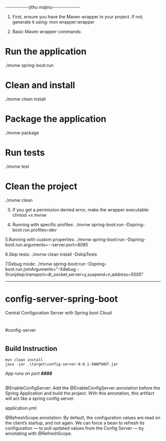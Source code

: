 ------------jithu majinu--------------

1. First, ensure you have the Maven wrapper in your project. If not, generate it using:
mvn wrapper:wrapper

2. Basic Maven wrapper commands:
# Run the application
./mvnw spring-boot:run

# Clean and install
./mvnw clean install

# Package the application
./mvnw package

# Run tests
./mvnw test

# Clean the project
./mvnw clean

3. If you get a permission denied error, make the wrapper executable:
chmod +x mvnw

4. Running with specific profiles:
./mvnw spring-boot:run -Dspring-boot.run.profiles=dev

5.Running with custom properties:
./mvnw spring-boot:run -Dspring-boot.run.arguments=--server.port=8085

6.Skip tests:
./mvnw clean install -DskipTests

7.Debug mode:
./mvnw spring-boot:run -Dspring-boot.run.jvmArguments="-Xdebug -Xrunjdwp:transport=dt_socket,server=y,suspend=n,address=5005"




-----------------------

# config-server-spring-boot
Central Configuration Server with Spring boot Cloud

#

#config-server

#

## Build Instruction
```
mvn clean install
java -jar .\target\config-server-0.0.1-SNAPSHOT.jar
```

*App runs on port **8888***

##




@EnableConfigServer:
Add the @EnableConfigServer annotation before the Spring Application and build the project. With this annotation, this artifact will act like a spring config server.



application.yml:




@RefreshScope annotation:
By default, the configuration values are read on the client’s startup, and not again. We can force a bean to refresh its configuration — to pull updated values from the Config Server — by annotating with @RefreshScope.

